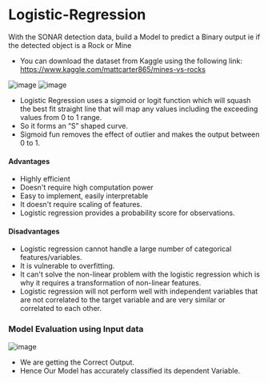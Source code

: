 # Logistic-Regression
With the SONAR detection data, build a  Model to predict a Binary output ie if the detected object is a Rock or Mine

- You can download the dataset from Kaggle using the following link: https://www.kaggle.com/mattcarter865/mines-vs-rocks

![image](https://user-images.githubusercontent.com/70027063/118864777-f2857000-b8fd-11eb-9533-80e0b8831027.png)
![image](https://user-images.githubusercontent.com/70027063/118900650-1d3bec80-b92f-11eb-8c7d-7c54c4a1b575.png)
- Logistic Regression uses a sigmoid or logit function which will squash the best fit straight line that will map any values including the exceeding values from 0 to 1 range. 
- So it forms an “S” shaped curve.
- Sigmoid fun removes the effect of outlier and makes the output between 0 to 1.

#### Advantages

- Highly efficient
- Doesn't require high computation power
- Easy to implement, easily interpretable
- It doesn't require scaling of features.
- Logistic regression provides a probability score for observations.

#### Disadvantages

- Logistic regression cannot handle a large number of categorical features/variables.
- It is vulnerable to overfitting.
- It can't solve the non-linear problem with the logistic regression which is why it requires a transformation of non-linear features.
- Logistic regression will not perform well with independent variables that are not correlated to the target variable and are very similar or correlated to each other.

### Model Evaluation using Input data

![image](https://user-images.githubusercontent.com/70027063/118900723-465c7d00-b92f-11eb-9ad3-1f2fa4b5c492.png)
- We are getting the Correct Output. 
- Hence Our Model has accurately classified its dependent Variable.



